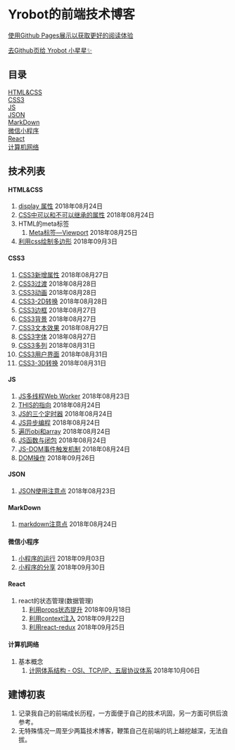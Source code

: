 # Yrobot的前端技术博客

[使用Github Pages展示以获取更好的阅读体验](https://yrobot.github.io/Yrobot-FrontEnd-Blog/)

[去Github页给 Yrobot 小星星✨](https://github.com/Yrobot/Yrobot-FrontEnd-Blog)

## 目录

[HTML&CSS](#HTML&CSS)  
[CSS3](#CSS3)  
[JS](#JS)  
[JSON](#JSON)  
[MarkDown](#MarkDown)  
[微信小程序](#wechat)  
[React](#react)  
[计算机网络](#net)  

## 技术列表

#### HTML&CSS
<a href="" id="HTML&CSS"></a>

1. [display 属性](HTML&CSS/display属性/README.md) 2018年08月24日
2. [CSS中可以和不可以继承的属性](HTML&CSS/CSS中可以和不可以继承的属性/README.md) 2018年08月24日
3. HTML的meta标签
   1. [Meta标签—Viewport](HTML&CSS/HTML的meta标签/Meta标签—Viewport/README.md) 2018年08月25日
4. [利用css绘制多边形](HTML&CSS/利用css绘制多边形/README.md) 2018年09月3日

#### CSS3
<a href="" id="CSS3"></a>

1. [CSS3新增属性](CSS3/CSS3新增属性/README.md) 2018年08月27日  
2. [CSS3过渡](CSS3/CSS3过渡/README.md) 2018年08月28日  
3. [CSS3动画](CSS3/CSS3动画/README.md) 2018年08月28日  
4. [CSS3-2D转换](CSS3/CSS3-2D转换/README.md) 2018年08月28日  
5. [CSS3边框](CSS3/CSS3新增属性/README.md#id1) 2018年08月27日  
6. [CSS3背景](CSS3/CSS3新增属性/README.md#id2) 2018年08月27日  
7. [CSS3文本效果](CSS3/CSS3新增属性/README.md#id3) 2018年08月27日  
8. [CSS3字体](CSS3/CSS3新增属性/README.md#id4) 2018年08月27日  
9. [CSS3多列](CSS3/CSS3新增属性/README.md#id9) 2018年08月31日  
10. [CSS3用户界面](CSS3/CSS3新增属性/README.md#id10) 2018年08月31日  
11. [CSS3-3D转换](CSS3/CSS3-3D转换/README.md) 2018年08月31日
    

#### JS
<a href="" id="JS"></a>

1. [JS多线程Web Worker](JS/JS多线程WebWorker/README.md) 2018年08月23日   
2. [THIS的指向](JS/THIS的指向/README.md) 2018年08月24日   
3. [JS的三个定时器](JS/JS的三个定时器/README.md) 2018年08月24日   
4. [JS异步编程](JS/JS异步编程/README.md) 2018年08月24日  
5. [遍历obj和array](JS/遍历obj和array/README.md) 2018年08月24日 
6. [JS函数与闭包](JS/JS函数与闭包/README.md) 2018年08月24日
7. [JS-DOM事件触发机制](JS/JS-DOM事件触发机制/README.md) 2018年08月24日
8. [DOM操作](JS/DOM操作/README.md) 2018年09月26日

#### JSON
<a href="" id="JSON"></a>

1. [JSON使用注意点](JSON/JSON使用注意点/README.md) 2018年08月23日

#### MarkDown 
<a href="" id="MarkDown"></a>

1. [markdown注意点](MarkDown/markdown注意点/README.md) 2018年08月24日

#### 微信小程序 

<a href="" id="wechat"></a>

1. [小程序的运行](微信小程序/小程序的运行/README.md) 2018年09月03日
2. [小程序的分享](微信小程序/小程序的分享与传参/README.md) 2018年09月30日

#### React 

<a href="" id="react"></a>

1. react的状态管理(数据管理)
    1. [利用props状态提升](React/react的状态管理/利用props状态提升.md) 2018年09月18日
    2. [利用context注入](React/react的状态管理/利用context注入.md) 2018年09月22日
    3. [利用react-redux](React/react的状态管理/利用react-redux.md) 2018年09月25日

#### 计算机网络 

<a href="" id="net"></a>
1. 基本概念  
    1. [计网体系结构 - OSI、TCP/IP、五层协议体系](计算机网络/基本概念/计网体系结构.md) 2018年10月06日

## 建博初衷
1. 记录我自己的前端成长历程，一方面便于自己的技术巩固，另一方面可供后浪参考。  
2. 无特殊情况一周至少两篇技术博客，鞭策自己在前端的坑上越挖越深，无法自拔。
